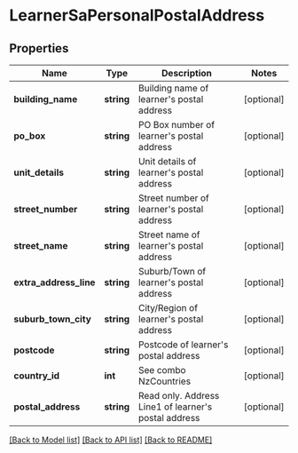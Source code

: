 # LearnerSaPersonalPostalAddress

## Properties
Name | Type | Description | Notes
------------ | ------------- | ------------- | -------------
**building_name** | **string** | Building name of learner&#x27;s postal address | [optional] 
**po_box** | **string** | PO Box number of learner&#x27;s postal address | [optional] 
**unit_details** | **string** | Unit details of learner&#x27;s postal address | [optional] 
**street_number** | **string** | Street number of learner&#x27;s postal address | [optional] 
**street_name** | **string** | Street name of learner&#x27;s postal address | [optional] 
**extra_address_line** | **string** | Suburb/Town of learner&#x27;s postal address | [optional] 
**suburb_town_city** | **string** | City/Region of learner&#x27;s postal address | [optional] 
**postcode** | **string** | Postcode of learner&#x27;s postal address | [optional] 
**country_id** | **int** | See combo NzCountries | [optional] 
**postal_address** | **string** | Read only. Address Line1 of learner&#x27;s postal address | [optional] 

[[Back to Model list]](../../README.md#documentation-for-models) [[Back to API list]](../../README.md#documentation-for-api-endpoints) [[Back to README]](../../README.md)

